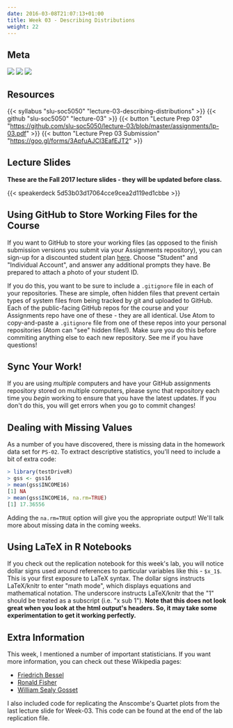 ```yaml
---
date: 2016-03-08T21:07:13+01:00
title: Week 03 - Describing Distributions
weight: 22
---
```


## Meta
![](https://img.shields.io/badge/semester-fall%202018-orange.svg) ![](https://img.shields.io/badge/release-lp%20only-red.svg) [![](https://img.shields.io/badge/last%20update-2018--09--06-brightgreen.svg)](https://github.com/slu-soc5050/lecture-02/blob/master/NEWS_SITE.md)

## Resources

{{< syllabus "slu-soc5050" "lecture-03-describing-distributions" >}}
{{< github "slu-soc5050" "lecture-03" >}}
{{< button "Lecture Prep 03" "https://github.com/slu-soc5050/lecture-03/blob/master/assignments/lp-03.pdf" >}}
{{< button "Lecture Prep 03 Submission" "https://goo.gl/forms/3ApfuAJCl3EafEJT2" >}}

## Lecture Slides
**These are the Fall 2017 lecture slides - they will be updated before class.**

{{< speakerdeck 5d53b03d17064cce9cea2d119ed1cbbe >}}

## Using GitHub to Store Working Files for the Course
If you want to GitHub to store your working files (as opposed to the finish submission versions you submit via your Assignments repository), you can sign-up for a discounted student plan [here](https://education.github.com/discount_requests/new). Choose "Student" and "Individual Account", and answer any additional prompts they have. Be prepared to attach a photo of your student ID.

If you do this, you want to be sure to include a `.gitignore` file in each of your repositories. These are simple, often hidden files that prevent certain types of system files from being tracked by git and uploaded to GitHub. Each of the public-facing GitHub repos for the course and your Assignments repo have one of these - they are all identical. Use Atom to copy-and-paste a `.gitignore` file from one of these repos into your personal repositories (Atom can "see" hidden files!). Make sure you do this before commiting anything else to each new repository. See me if you have questions!

## Sync Your Work!
If you are using *multiple* computers and have your GitHub assignments repository stored on multiple computers, please sync that repository each time you *begin* working to ensure that you have the latest updates. If you don't do this, you will get errors when you go to commit changes!

## Dealing with Missing Values
As a number of you have discovered, there is missing data in the homework data set for `PS-02`. To extract descriptive statistics, you'll need to include a bit of extra code:

```r
> library(testDriveR)
> gss <- gss16
> mean(gss$INCOME16)
[1] NA
> mean(gss$INCOME16, na.rm=TRUE)
[1] 17.36556
```

Adding the `na.rm=TRUE` option will give you the appropriate output! We'll talk more about missing data in the coming weeks.

## Using LaTeX in R Notebooks
If you check out the replication notebook for this week's lab, you will notice dollar signs used around references to particular variables like this - `$x_1$`. This is your first exposure to LaTeX syntax. The dollar signs instructs LaTeX/knitr to enter "math mode", which displays equations and mathematical notation. The underscore instructs LaTeX/knitr that the "1" should be treated as a subscript (i.e. "x sub 1"). **Note that this does not look great when you look at the html output's headers. So, it may take some experimentation to get it working perfectly.**

## Extra Information
This week, I mentioned a number of important statisticians. If you want more information, you can check out these Wikipedia pages:

* [Friedrich Bessel](https://en.wikipedia.org/wiki/Friedrich_Bessel)
* [Ronald Fisher](https://en.wikipedia.org/wiki/Ronald_Fisher)
* [William Sealy Gosset](https://en.wikipedia.org/wiki/William_Sealy_Gosset)

I also included code for replicating the Anscombe's Quartet plots from the last lecture slide for Week-03. This code can be found at the end of the lab replication file.